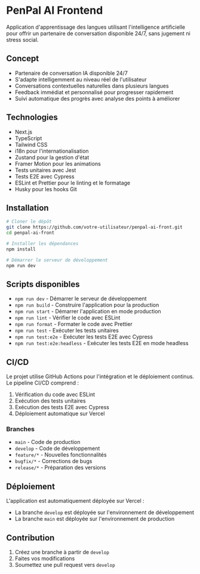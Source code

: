 # PenPal AI Frontend

Application d'apprentissage des langues utilisant l'intelligence artificielle pour offrir un partenaire de conversation disponible 24/7, sans jugement ni stress social.

## Concept

- Partenaire de conversation IA disponible 24/7
- S'adapte intelligemment au niveau réel de l'utilisateur
- Conversations contextuelles naturelles dans plusieurs langues
- Feedback immédiat et personnalisé pour progresser rapidement
- Suivi automatique des progrès avec analyse des points à améliorer

## Technologies

- Next.js
- TypeScript
- Tailwind CSS
- i18n pour l'internationalisation
- Zustand pour la gestion d'état
- Framer Motion pour les animations
- Tests unitaires avec Jest
- Tests E2E avec Cypress
- ESLint et Prettier pour le linting et le formatage
- Husky pour les hooks Git

## Installation

```bash
# Cloner le dépôt
git clone https://github.com/votre-utilisateur/penpal-ai-front.git
cd penpal-ai-front

# Installer les dépendances
npm install

# Démarrer le serveur de développement
npm run dev
```

## Scripts disponibles

- `npm run dev` - Démarrer le serveur de développement
- `npm run build` - Construire l'application pour la production
- `npm run start` - Démarrer l'application en mode production
- `npm run lint` - Vérifier le code avec ESLint
- `npm run format` - Formater le code avec Prettier
- `npm run test` - Exécuter les tests unitaires
- `npm run test:e2e` - Exécuter les tests E2E avec Cypress
- `npm run test:e2e:headless` - Exécuter les tests E2E en mode headless

## CI/CD

Le projet utilise GitHub Actions pour l'intégration et le déploiement continus. Le pipeline CI/CD comprend :

1. Vérification du code avec ESLint
2. Exécution des tests unitaires
3. Exécution des tests E2E avec Cypress
4. Déploiement automatique sur Vercel

### Branches

- `main` - Code de production
- `develop` - Code de développement
- `feature/*` - Nouvelles fonctionnalités
- `bugfix/*` - Corrections de bugs
- `release/*` - Préparation des versions

## Déploiement

L'application est automatiquement déployée sur Vercel :

- La branche `develop` est déployée sur l'environnement de développement
- La branche `main` est déployée sur l'environnement de production

## Contribution

1. Créez une branche à partir de `develop`
2. Faites vos modifications
3. Soumettez une pull request vers `develop`
